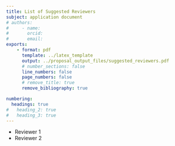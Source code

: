 ```yaml
---
title: List of Suggested Reviewers
subject: application document
# authors:
#     - name:
#       orcid:
#       email:
exports:
    - format: pdf
      template: ../latex_template
      output: ../proposal_output_files/suggested_reviewers.pdf
      # number_sections: false
      line_numbers: false
      page_numbers: false
      # remove_title: true
      remove_bibliography: true

numbering:
  headings: true
#   heading_2: true
#   heading_3: true
---
```


<!--
Content Instructions for List of Suggested Reviewers:
* This is a Single Copy Document. Reviewers will not see this document. It is for NSF use only.
* The document must conform to solicitation-specific and PAPPG instructions
* Please refer to the Format of the proposal (PAPPG) for all margin, spacing, font type and size requirements
* For suggested reviewers, provide the first name, middle initial, last name, e-mail address, and organization affiliation
* In order to avoid suggesting reviewers who may have a conflict of interest with you or your organization, see Potentially Disqualifying Conflicts of Interest (PAPPG) , which may be of use in preparation of your list

File Instructions for List of Suggested Reviewers:
* Only one file can be uploaded
* Your file should not contain page numbers, as they will be added automatically by the system
* Accepted file types include: PDF
* Maximum file size permitted is 10 MB
-->

* Reviewer 1
* Reviewer 2